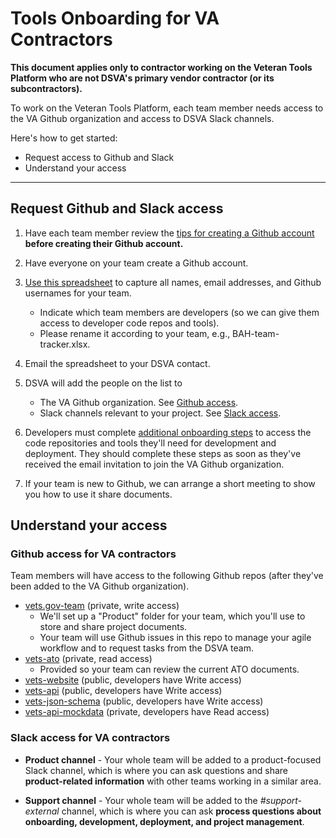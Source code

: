 # Tools Onboarding for VA Contractors

**This document applies only to contractor working on the Veteran Tools Platform who are not DSVA's primary vendor contractor (or its subcontractors).**

To work on the Veteran Tools Platform, each team member needs access to the VA Github organization and access to DSVA Slack channels.

Here's how to get started:

* Request access to Github and Slack
* Understand your access

<hr>

## Request Github and Slack access

1. Have each team member review the [tips for creating a Github account](github-info.md#tips-for-creating-a-github-account) **before creating their Github account.**

1. Have everyone on your team create a Github account.

1. [Use this spreadsheet](va-contractor-team-tracker.xlsx) to capture all names, email addresses, and Github usernames for your team.
    * Indicate which team members are developers (so we can give them access to developer code repos and tools).
    * Please rename it according to your team, e.g., BAH-team-tracker.xlsx.

1. Email the spreadsheet to your DSVA contact.

1. DSVA will add the people on the list to
    * The VA Github organization. See [Github access](#github-access-for-va-contractors).
    * Slack channels relevant to your project. See [Slack access](#slack-access-for-va-contractors).

1. Developers must complete [additional onboarding steps](https://department-of-veterans-affairs.github.io/va-digital-services-platform-docs/docs/vets-developer-docs/getting-started.html#getting-started) to access the code repositories and tools they'll need for development and deployment. They should complete these steps as soon as they've received the email invitation to join the VA Github organization.

1. If your team is new to Github, we can arrange a short meeting to show you how to use it share documents.


## Understand your access

### Github access for VA contractors

Team members will have access to the following Github repos (after they've been added to the VA Github organization).
* [vets.gov-team](https://github.com/department-of-veterans-affairs/vets.gov-team) (private, write access)
    * We'll set up a "Product" folder for your team, which you'll use to store and share project documents.
    * Your team will use Github issues in this repo to manage your agile workflow and to request tasks from the DSVA team.
* [vets-ato](https://github.com/department-of-veterans-affairs/vets.gov-ato) (private, read access)
    * Provided so your team can review the current ATO documents.
* [vets-website](https://github.com/department-of-veterans-affairs/vets-website) (public, developers have Write access)
* [vets-api](https://github.com/department-of-veterans-affairs/vets-api) (public, developers have Write access)
* [vets-json-schema](https://github.com/department-of-veterans-affairs/vets-json-schema) (public, developers have Write access)
* [vets-api-mockdata](https://github.com/department-of-veterans-affairs/vets-api-mockdata) (private, developers have Read access)


### Slack access for VA contractors

* **Product channel** - Your whole team will be added to a product-focused Slack channel, which is where you can ask questions and share **product-related information** with other teams working in a similar area.

* **Support channel** - Your whole team will be added to the *#support-external* channel, which is where you can ask **process questions about onboarding, development, deployment, and project management**.
